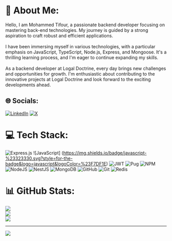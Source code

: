 # 💫 About Me:
Hello, I am Mohammed Tifour, a passionate backend developer focusing on mastering back-end technologies. My journey is guided by a strong aspiration to craft robust and efficient applications.<br><br>I have been immersing myself in various technologies, with a particular emphasis on JavaScript, TypeScript, Node.js, Express, and Mongoose. It's a thrilling learning process, and I'm eager to continue expanding my skills.<br><br>As a backend developer at Logal Doctrine, every day brings new challenges and opportunities for growth. I'm enthusiastic about contributing to the innovative projects at Logal Doctrine and look forward to the exciting developments ahead.


## 🌐 Socials:
[![LinkedIn](https://img.shields.io/badge/LinkedIn-%230077B5.svg?logo=linkedin&logoColor=white)](https://linkedin.com/in/in/tifour) [![X](https://img.shields.io/badge/X-black.svg?logo=X&logoColor=white)](https://x.com/@Mohamme19627022) 

# 💻 Tech Stack:
![Express.js](https://img.shields.io/badge/express.js-%23404d59.svg?style=for-the-badge&logo=express&logoColor=%2361DAFB)  ![JavaScript]
(https://img.shields.io/badge/javascript-%23323330.svg?style=for-the-badge&logo=javascript&logoColor=%23F7DF1E)
![JWT](https://img.shields.io/badge/JWT-black?style=for-the-badge&logo=JSON%20web%20tokens) ![Pug](https://img.shields.io/badge/Pug-FFF?style=for-the-badge&logo=pug&logoColor=A86454) ![NPM](https://img.shields.io/badge/NPM-%23CB3837.svg?style=for-the-badge&logo=npm&logoColor=white) ![NodeJS](https://img.shields.io/badge/node.js-6DA55F?style=for-the-badge&logo=node.js&logoColor=white) ![NestJS](https://img.shields.io/badge/nestjs-%23E0234E.svg?style=for-the-badge&logo=nestjs&logoColor=white) ![MongoDB](https://img.shields.io/badge/MongoDB-%234ea94b.svg?style=for-the-badge&logo=mongodb&logoColor=white) ![GitHub](https://img.shields.io/badge/github-%23121011.svg?style=for-the-badge&logo=github&logoColor=white) ![Git](https://img.shields.io/badge/git-%23F05033.svg?style=for-the-badge&logo=git&logoColor=white) ![Redis](https://img.shields.io/badge/redis-%23DD0031.svg?style=for-the-badge&logo=redis&logoColor=white)
# 📊 GitHub Stats:
![](https://github-readme-stats.vercel.app/api?username=mohT4&theme=dark&hide_border=false&include_all_commits=true&count_private=true)<br/>
![](https://github-readme-streak-stats.herokuapp.com/?user=mohT4&theme=dark&hide_border=false)<br/>
![](https://github-readme-stats.vercel.app/api/top-langs/?username=mohT4&theme=dark&hide_border=false&include_all_commits=true&count_private=true&layout=compact)

---
[![](https://visitcount.itsvg.in/api?id=mohT4&icon=0&color=0)](https://visitcount.itsvg.in)

<!-- Proudly created with GPRM ( https://gprm.itsvg.in ) -->
